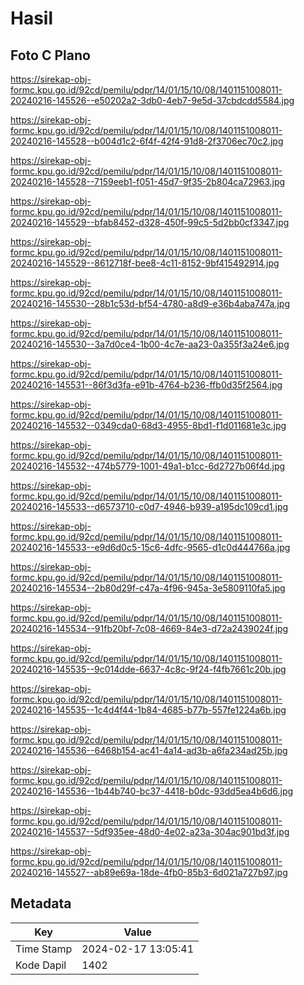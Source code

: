 # Hasil

## Foto C Plano

https://sirekap-obj-formc.kpu.go.id/92cd/pemilu/pdpr/14/01/15/10/08/1401151008011-20240216-145526--e50202a2-3db0-4eb7-9e5d-37cbdcdd5584.jpg

https://sirekap-obj-formc.kpu.go.id/92cd/pemilu/pdpr/14/01/15/10/08/1401151008011-20240216-145528--b004d1c2-6f4f-42f4-91d8-2f3706ec70c2.jpg

https://sirekap-obj-formc.kpu.go.id/92cd/pemilu/pdpr/14/01/15/10/08/1401151008011-20240216-145528--7159eeb1-f051-45d7-9f35-2b804ca72963.jpg

https://sirekap-obj-formc.kpu.go.id/92cd/pemilu/pdpr/14/01/15/10/08/1401151008011-20240216-145529--bfab8452-d328-450f-99c5-5d2bb0cf3347.jpg

https://sirekap-obj-formc.kpu.go.id/92cd/pemilu/pdpr/14/01/15/10/08/1401151008011-20240216-145529--8612718f-bee8-4c11-8152-9bf415492914.jpg

https://sirekap-obj-formc.kpu.go.id/92cd/pemilu/pdpr/14/01/15/10/08/1401151008011-20240216-145530--28b1c53d-bf54-4780-a8d9-e36b4aba747a.jpg

https://sirekap-obj-formc.kpu.go.id/92cd/pemilu/pdpr/14/01/15/10/08/1401151008011-20240216-145530--3a7d0ce4-1b00-4c7e-aa23-0a355f3a24e6.jpg

https://sirekap-obj-formc.kpu.go.id/92cd/pemilu/pdpr/14/01/15/10/08/1401151008011-20240216-145531--86f3d3fa-e91b-4764-b236-ffb0d35f2564.jpg

https://sirekap-obj-formc.kpu.go.id/92cd/pemilu/pdpr/14/01/15/10/08/1401151008011-20240216-145532--0349cda0-68d3-4955-8bd1-f1d011681e3c.jpg

https://sirekap-obj-formc.kpu.go.id/92cd/pemilu/pdpr/14/01/15/10/08/1401151008011-20240216-145532--474b5779-1001-49a1-b1cc-6d2727b06f4d.jpg

https://sirekap-obj-formc.kpu.go.id/92cd/pemilu/pdpr/14/01/15/10/08/1401151008011-20240216-145533--d6573710-c0d7-4946-b939-a195dc109cd1.jpg

https://sirekap-obj-formc.kpu.go.id/92cd/pemilu/pdpr/14/01/15/10/08/1401151008011-20240216-145533--e9d6d0c5-15c6-4dfc-9565-d1c0d444766a.jpg

https://sirekap-obj-formc.kpu.go.id/92cd/pemilu/pdpr/14/01/15/10/08/1401151008011-20240216-145534--2b80d29f-c47a-4f96-945a-3e5809110fa5.jpg

https://sirekap-obj-formc.kpu.go.id/92cd/pemilu/pdpr/14/01/15/10/08/1401151008011-20240216-145534--91fb20bf-7c08-4669-84e3-d72a2439024f.jpg

https://sirekap-obj-formc.kpu.go.id/92cd/pemilu/pdpr/14/01/15/10/08/1401151008011-20240216-145535--9c014dde-6637-4c8c-9f24-f4fb7661c20b.jpg

https://sirekap-obj-formc.kpu.go.id/92cd/pemilu/pdpr/14/01/15/10/08/1401151008011-20240216-145535--1c4d4f44-1b84-4685-b77b-557fe1224a6b.jpg

https://sirekap-obj-formc.kpu.go.id/92cd/pemilu/pdpr/14/01/15/10/08/1401151008011-20240216-145536--6468b154-ac41-4a14-ad3b-a6fa234ad25b.jpg

https://sirekap-obj-formc.kpu.go.id/92cd/pemilu/pdpr/14/01/15/10/08/1401151008011-20240216-145536--1b44b740-bc37-4418-b0dc-93dd5ea4b6d6.jpg

https://sirekap-obj-formc.kpu.go.id/92cd/pemilu/pdpr/14/01/15/10/08/1401151008011-20240216-145537--5df935ee-48d0-4e02-a23a-304ac901bd3f.jpg

https://sirekap-obj-formc.kpu.go.id/92cd/pemilu/pdpr/14/01/15/10/08/1401151008011-20240216-145527--ab89e69a-18de-4fb0-85b3-6d021a727b97.jpg


## Metadata

| Key        | Value               |
| ---------- | ------------------- |
| Time Stamp | 2024-02-17 13:05:41 |
| Kode Dapil | 1402                |



